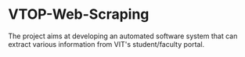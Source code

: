 # VTOP-Web-Scraping
The project aims at developing an automated software system that can extract various information from VIT's student/faculty portal.
